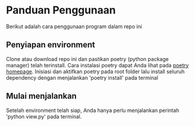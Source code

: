 # Panduan Penggunaan

Berikut adalah cara penggunaan program dalam repo ini

## Penyiapan environment

Clone atau download repo ini dan pastikan poetry (python package manager) telah terinstall. Cara instalasi poetry dapat Anda lihat pada [poetry homepage](https://python-poetry.org/). Inisiasi dan aktifkan poetry pada root folder lalu install seluruh dependency dengan menjalankan 'poetry install' pada terminal

## Mulai menjalankan

Setelah environment telah siap, Anda hanya perlu menjalankan perintah 'python view.py' pada terminal.
